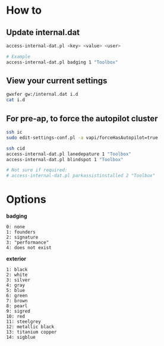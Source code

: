 # How to 

## Update internal.dat

```bash
access-internal-dat.pl <key> <value> <user>

# Example
access-internal-dat.pl badging 1 "Toolbox"
```

## View your current settings

```bash
gwxfer gw:/internal.dat i.d
cat i.d
```

## For pre-ap, to force the autopilot cluster

```bash
ssh ic
sudo edit-settings-conf.pl -a vapi/forceHasAutopilot=true

ssh cid
access-internal-dat.pl lanedepature 1 "Toolbox"
access-internal-dat.pl blindspot 1 "Toolbox"

# Not sure if required:
# access-internal-dat.pl parkassistinstalled 2 "Toolbox"
```

# Options

**badging**

```
0: none
1: founders
2: signature
3: "performance"
4: does not exist
```
**exterior**

```
1: black
2: white
3: silver
4: gray
5: blue
6: green
7: brown
8: pearl
9: sigred
10: red
11: steelgrey
12: metallic black
13: titanium copper
14: sigblue
```
